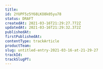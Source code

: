 ```yaml
---
title: 
id: 2YUPF5z5Y68LKO8k05yu78
status: DRAFT
createdAt: 2021-03-16T21:29:27.772Z
updatedAt: 2021-03-16T21:29:32.372Z
publishedAt: 
firstPublishedAt: 
contentType: trackArticle
productTeam: 
slug: untitled-entry-2021-03-16-at-21-29-27
trackId: 
trackSlugPT: 
---
```



